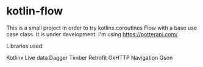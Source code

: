 # kotlin-flow

This is a small project in order to try kotlinx.coroutines Flow with a base use case class. It is under development.
I'm using https://potterapi.com/

Libraries used:

Kotlinx
Live data
Dagger 
Timber
Retrofit
OkHTTP
Navigation
Gson

